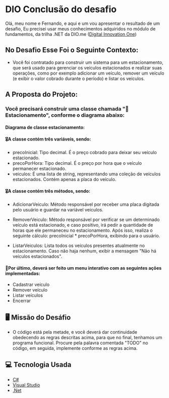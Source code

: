 
# DIO Conclusão do desafio


Olá, meu nome e Fernando, e aqui e um vou apresentar o resultado de um desafio, Eu precisei usar meus conhecimentos adquiridos no módulo de fundamentos, da trilha .NET da DIO.me ([Digital Innovation One](https://www.dio.me/))

## No Desafio Esse Foi o Seguinte Contexto:
- Você foi contratado para construir um sistema para um estacionamento, que será usado para gerenciar os veículos estacionados e realizar suas operações, como por exemplo adicionar um veículo, remover um veículo (e exibir o valor cobrado durante o período) e listar os veículos.

## A Proposta do Projeto: 
### Você precisará construir uma classe chamada "🚗 Estacionamento", conforme o diagrama abaixo: 
#### Diagrama de classe estacionamento:


#### 🎖️A classe contém três variáveis, sendo:

- precoInicial: Tipo decimal. É o preço cobrado para deixar seu veículo estacionado.
- precoPorHora: Tipo decimal. É o preço por hora que o veículo permanecer estacionado.
- veiculos: É uma lista de string, representando uma coleção de veículos estacionados. Contém apenas a placa do veículo.

#### 🎖️A classe contém três métodos, sendo:

- AdicionarVeiculo: Método responsável por receber uma placa digitada pelo usuário e guardar na variável veiculos.

- RemoverVeiculo: Método responsável por verificar se um determinado veículo está estacionado, e caso positivo, irá pedir a quantidade de horas que ele permaneceu no estacionamento. Após isso, realiza o seguinte cálculo: precoInicial * precoPorHora, exibindo para o usuário.

- ListarVeiculos: Lista todos os veículos presentes atualmente no estacionamento. Caso não haja nenhum, exibir a mensagem "Não há veículos estacionados".

#### 🎯Por último, deverá ser feito um menu interativo com as seguintes ações implementadas:

- Cadastrar veículo
- Remover veículo
- Listar veículos
- Encerrar


## 🖥️ Missão do Desáfio

- O código está pela metade, e você deverá dar continuidade obedecendo as regras descritas acima, para que no final, tenhamos um programa funcional. Procure pela palavra comentada "TODO" no código, em seguida, implemente conforme as regras acima.
## 💻 Tecnologia Usada

- [C#](https://www.dio.me/articles/introducao-a-linguagem-de-programacao-c)
- [Visual Studio](https://visualstudio.microsoft.com/pt-br/vs/getting-started/)
- [.Net](https://learn.microsoft.com/pt-br/dotnet/core/introduction)
